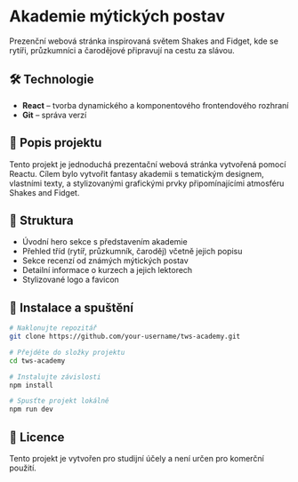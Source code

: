 # Akademie mýtických postav

Prezenční webová stránka inspirovaná světem Shakes and Fidget, kde se rytíři, průzkumníci a čarodějové připravují na cestu za slávou.

## 🛠️ Technologie

- **React** – tvorba dynamického a komponentového frontendového rozhraní
- **Git** – správa verzí

## 📄 Popis projektu

Tento projekt je jednoduchá prezentační webová stránka vytvořená pomocí Reactu. Cílem bylo vytvořit fantasy akademii s tematickým designem, vlastními texty, a stylizovanými grafickými prvky připomínajícími atmosféru Shakes and Fidget.

## 📁 Struktura

- Úvodní hero sekce s představením akademie
- Přehled tříd (rytíř, průzkumník, čaroděj) včetně jejich popisu
- Sekce recenzí od známých mýtických postav
- Detailní informace o kurzech a jejich lektorech
- Stylizované logo a favicon

## 🚀 Instalace a spuštění

```bash
# Naklonujte repozitář
git clone https://github.com/your-username/tws-academy.git

# Přejděte do složky projektu
cd tws-academy

# Instalujte závislosti
npm install

# Spusťte projekt lokálně
npm run dev
```

## 📜 Licence

Tento projekt je vytvořen pro studijní účely a není určen pro komerční použití.
